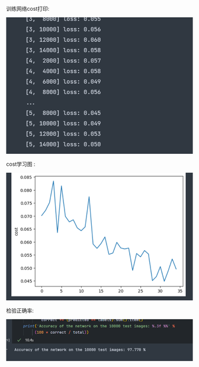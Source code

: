 训练网络cost打印:

<img src="rnn测试/训练网络cost打印.png" alt="训练网络cost打印"  />

cost学习图 :

![cost学习图](rnn测试/cost学习图.png)

检验正确率:

![检验正确率](rnn测试/检验正确率.png)